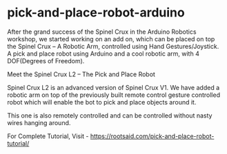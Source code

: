 # pick-and-place-robot-arduino
After the grand success of the Spinel Crux in the Arduino Robotics workshop, we started working on an add on, which can be placed on top the Spinel Crux – A Robotic Arm, controlled using Hand Gestures/Joystick. A pick and place robot using Arduino and a cool robotic arm, with 4 DOF(Degrees of Freedom).

Meet the Spinel Crux L2 – The Pick and Place Robot

Spinel Crux L2 is an advanced version of Spinel Crux V1. We have added a robotic arm on top of the previously built remote control gesture controlled robot which will enable the bot to pick and place objects around it.

This one is also remotely controlled and can be controlled without nasty wires hanging around.

For Complete Tutorial, Visit -  https://rootsaid.com/pick-and-place-robot-tutorial/
